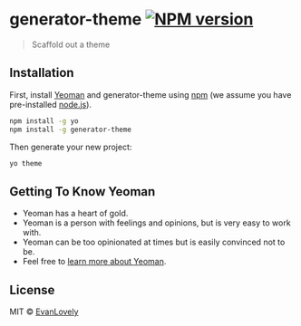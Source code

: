 # generator-theme [![NPM version][npm-image]][npm-url]

> Scaffold out a theme

## Installation

First, install [Yeoman](http://yeoman.io) and generator-theme using [npm](https://www.npmjs.com/) (we assume you have pre-installed [node.js](https://nodejs.org/)).

```bash
npm install -g yo
npm install -g generator-theme
```

Then generate your new project:

```bash
yo theme
```

## Getting To Know Yeoman

 * Yeoman has a heart of gold.
 * Yeoman is a person with feelings and opinions, but is very easy to work with.
 * Yeoman can be too opinionated at times but is easily convinced not to be.
 * Feel free to [learn more about Yeoman](http://yeoman.io/).

## License

MIT © [EvanLovely](http://evanlovely.com)


[npm-image]: https://badge.fury.io/js/generator-theme.svg
[npm-url]: https://npmjs.org/package/generator-theme
